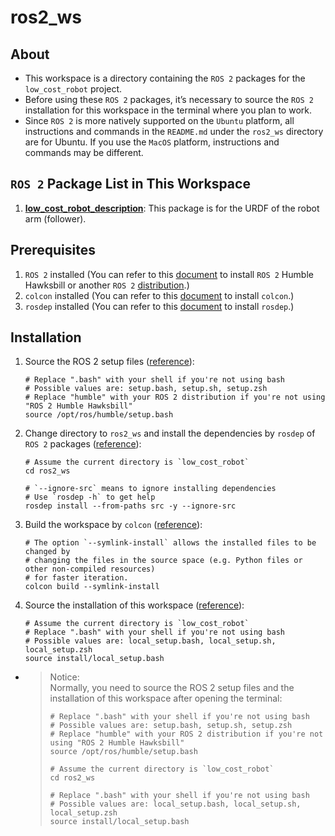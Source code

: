 # ros2_ws

## About
- This workspace is a directory containing the `ROS 2` packages for the `low_cost_robot` project.  
- Before using these `ROS 2` packages, it’s necessary to source the `ROS 2` installation for this workspace in the terminal where you plan to work.  
- Since `ROS 2` is more natively supported on the `Ubuntu` platform, all instructions and commands in the `README.md` under the `ros2_ws` directory are for Ubuntu. If you use the `MacOS` platform, instructions and commands may be different.

## `ROS 2` Package List in This Workspace
1. [**low_cost_robot_description**](./src/low_cost_robot_description/README.md): This package is for the URDF of the robot arm (follower).

## Prerequisites
1. `ROS 2` installed (You can refer to this [document](https://docs.ros.org/en/humble/Installation.html) to install `ROS 2` Humble Hawksbill or another `ROS 2` [distribution](https://docs.ros.org/en/humble/Releases.html).)
2. `colcon` installed (You can refer to this [document](https://docs.ros.org/en/humble/Tutorials/Beginner-Client-Libraries/Colcon-Tutorial.html) to install `colcon`.)
3. `rosdep` installed (You can refer to this [document](https://docs.ros.org/en/humble/Tutorials/Intermediate/Rosdep.html) to install `rosdep`.)


## Installation
1. Source the ROS 2 setup files ([reference](https://docs.ros.org/en/humble/Tutorials/Beginner-CLI-Tools/Configuring-ROS2-Environment.html#id4)):
   ```shell
   # Replace ".bash" with your shell if you're not using bash
   # Possible values are: setup.bash, setup.sh, setup.zsh
   # Replace "humble" with your ROS 2 distribution if you're not using "ROS 2 Humble Hawksbill"
   source /opt/ros/humble/setup.bash
   ```
2. Change directory to `ros2_ws` and install the dependencies by `rosdep` of `ROS 2` packages ([reference](https://docs.ros.org/en/humble/Tutorials/Intermediate/Rosdep.html)):
   ```shell
   # Assume the current directory is `low_cost_robot`
   cd ros2_ws

   # `--ignore-src` means to ignore installing dependencies
   # Use `rosdep -h` to get help
   rosdep install --from-paths src -y --ignore-src
   ```
3. Build the workspace by `colcon` ([reference](https://docs.ros.org/en/humble/Tutorials/Beginner-Client-Libraries/Colcon-Tutorial.html)):
   ```shell
   # The option `--symlink-install` allows the installed files to be changed by
   # changing the files in the source space (e.g. Python files or other non-compiled resources)
   # for faster iteration.
   colcon build --symlink-install
   ```

4. Source the installation of this workspace ([reference](https://docs.ros.org/en/humble/Tutorials/Beginner-Client-Libraries/Creating-A-Workspace/Creating-A-Workspace.html)):
   ```shell
   # Assume the current directory is `low_cost_robot`
   # Replace ".bash" with your shell if you're not using bash
   # Possible values are: local_setup.bash, local_setup.sh, local_setup.zsh
   source install/local_setup.bash
   ```

- > Notice:  
   > Normally, you need to source the ROS 2 setup files and the installation of this workspace after opening the terminal:
   > ```shell
   > # Replace ".bash" with your shell if you're not using bash
   > # Possible values are: setup.bash, setup.sh, setup.zsh
   > # Replace "humble" with your ROS 2 distribution if you're not using "ROS 2 Humble Hawksbill"
   > source /opt/ros/humble/setup.bash
   >
   > # Assume the current directory is `low_cost_robot`
   > cd ros2_ws
   >
   > # Replace ".bash" with your shell if you're not using bash
   > # Possible values are: local_setup.bash, local_setup.sh, local_setup.zsh
   > source install/local_setup.bash
   > ```